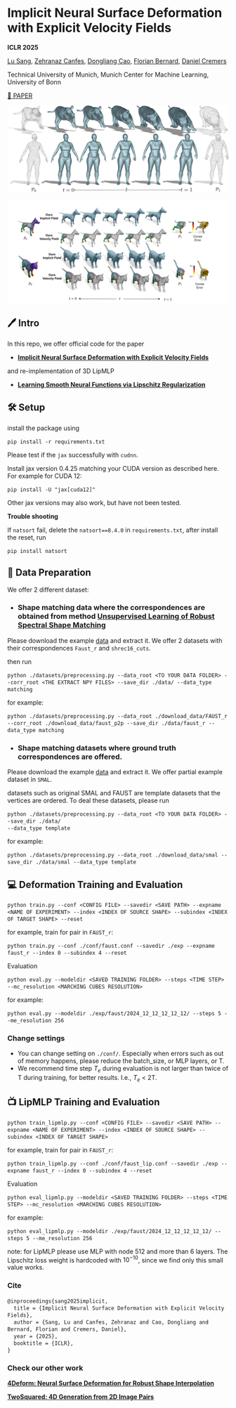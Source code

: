 # Implicit Neural Surface Deformation with Explicit Velocity Fields

**ICLR 2025**

[Lu Sang](https://sangluisme.github.io/), [Zehranaz Canfes](), [Dongliang Cao](https://dongliangcao.github.io/), [Florian Bernard](https://scholar.google.com/citations?user=9GrQ2KYAAAAJ&hl=en), [Daniel Cremers](https://scholar.google.com/citations?user=cXQciMEAAAAJ&hl=en)

Technical University of Munich, Munich Center for Machine Learning, 
University of Bonn

[📄 PAPER](https://arxiv.org/abs/2501.14038)


![teaser](assets/teaser.png)


![teaser](assets/shrec16.png)

##  🖊️ Intro

In this repo, we offer official code for the paper 

- [**Implicit Neural Surface Deformation with Explicit Velocity Fields**]()

and re-implementation of 3D LipMLP

- [**Learning Smooth Neural Functions via Lipschitz Regularization**](https://github.com/ml-for-gp/jaxgptoolbox/tree/main/demos/lipschitz_mlp)


## 🛠️ Setup

install the package using
```
pip install -r requirements.txt
```
Please test if the `jax` successfully with `cudnn`. 

Install jax version 0.4.25 matching your CUDA version as described here. For example for CUDA 12:
```
pip install -U "jax[cuda12]"
```
Other jax versions may also work, but have not been tested.

**Trouble shooting**

If `natsort` fail, delete the `natsort==8.4.0` in `requirements.txt`, after install the reset, run
```
pip install natsort
```

## 📏 Data Preparation

We offer 2 different dataset:

- ### Shape matching data where the correspondences are obtained from method [**Unsupervised Learning of Robust Spectral Shape Matching**](https://github.com/dongliangcao/unsupervised-learning-of-robust-spectral-shape-matching)

Please download the example [data](https://drive.google.com/file/d/1BCv3Jr1DIDxg6qiiaF4kZSj_wioEjd-e/view?usp=sharing) and extract it. We offer 2 datasets with their correspondences `Faust_r` and `shrec16_cuts`.

then run 
```
python ./datasets/preprocessing.py --data_root <TO YOUR DATA FOLDER> --corr_root <THE EXTRACT NPY FILES> --save_dir ./data/ --data_type matching
```

for example:

```
python ./datasets/preprocessing.py --data_root ./download_data/FAUST_r --corr_root ./download_data/faust_p2p --save_dir ./data/faust_r --data_type matching
```

- ### Shape matching datasets where ground truth correspondences are offered.

Please download the example [data](https://drive.google.com/file/d/1BCv3Jr1DIDxg6qiiaF4kZSj_wioEjd-e/view?usp=sharing) and extract it. We offer partial example dataset in `SMAL`.

datasets such as original SMAL and FAUST are template datasets that the vertices are ordered. To deal these datasets, please run


```
python ./datasets/preprocessing.py --data_root <TO YOUR DATA FOLDER> --save_dir ./data/
--data_type template
```

for example:

```
python ./datasets/preprocessing.py --data_root ./download_data/smal --save_dir ./data/smal --data_type template
```



## 💻 Deformation Training and Evaluation

```
python train.py --conf <CONFIG FILE> --savedir <SAVE PATH> --expname <NAME OF EXPERIMENT> --index <INDEX OF SOURCE SHAPE> --subindex <INDEX OF TARGET SHAPE> --reset
```
for example, train for pair in `FAUST_r`:

```
python train.py --conf ./conf/faust.conf --savedir ./exp --expname faust_r --index 0 --subindex 4 --reset
```

Evaluation

```
python eval.py --modeldir <SAVED TRAINING FOLDER> --steps <TIME STEP> --mc_resolution <MARCHING CUBES RESOLUTION>
```
for example:

```
python eval.py --modeldir ./exp/faust/2024_12_12_12_12_12/ --steps 5 --me_resolution 256
```
### Change settings

- You can change setting on `./conf/`.  Especially when errors such as out of memory happens, please reduce the batch_size, or MLP layers, or T. 
- We recommend time step $T_e$ during evaluation is not larger than twice of T during training, for better results. I.e., $T_e$ < 2T.  

## 📺 LipMLP Training and Evaluation

```
python train_lipmlp.py --conf <CONFIG FILE> --savedir <SAVE PATH> --expname <NAME OF EXPERIMENT> --index <INDEX OF SOURCE SHAPE> --subindex <INDEX OF TARGET SHAPE>
```
for example, train for pair in `FAUST_r`:

```
python train_lipmlp.py --conf ./conf/faust_lip.conf --savedir ./exp --expname faust_r --index 0 --subindex 4 --reset
```

Evaluation

```
python eval_lipmlp.py --modeldir <SAVED TRAINING FOLDER> --steps <TIME STEP> --mc_resolution <MARCHING CUBES RESOLUTION>
```
for example:

```
python eval_lipmlp.py --modeldir ./exp/faust/2024_12_12_12_12_12/ --steps 5 --me_resolution 256
```

note: for LipMLP please use MLP with node 512 and more than 6 layers. The Lipschitz loss weight is hardcoded with $10^{-10}$, since we find only this small value works.


### Cite
```
@inproceedings{sang2025implicit,
  title = {Implicit Neural Surface Deformation with Explicit Velocity Fields},
  author = {Sang, Lu and Canfes, Zehranaz and Cao, Dongliang and Bernard, Florian and Cremers, Daniel},
  year = {2025},
  booktitle = {ICLR},
}
```

### Check our other work

[**4Deform: Neural Surface Deformation for Robust Shape Interpolation**](https://4deform.github.io/)


[**TwoSquared: 4D Generation from 2D Image Pairs**](https://sangluisme.github.io/TwoSquared/)